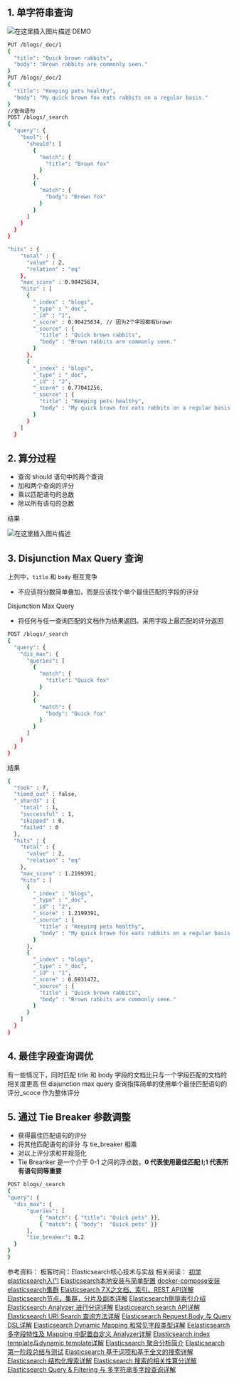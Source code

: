 
## 1. 单字符串查询
![在这里插入图片描述](https://img-blog.csdnimg.cn/20201118152837989.png?x-oss-process=image/watermark,type_ZmFuZ3poZW5naGVpdGk,shadow_10,text_aHR0cHM6Ly9ibG9nLmNzZG4ubmV0L3hpeGloYWhhbGVsZWhlaGU=,size_16,color_FFFFFF,t_70#pic_center)
DEMO

```bash
PUT /blogs/_doc/1
{
  "title": "Quick brown rabbits",
  "body": "Brown rabbits are commonly seen."
}
PUT /blogs/_doc/2
{
  "title": "Keeping pets healthy",
  "body": "My quick brown fox eats rabbits on a regular basis."
}
//查询语句
POST /blogs/_search
{
  "query": {
    "bool": {
      "should": [
        {
          "match": {
            "title": "Brown fox"
          }
        },
        {
          "match": {
            "body": "Brown fox"
          }
        }
      ]
    }
  }
}
```

```bash
"hits" : {
    "total" : {
      "value" : 2,
      "relation" : "eq"
    },
    "max_score" : 0.90425634,
    "hits" : [
      {
        "_index" : "blogs",
        "_type" : "_doc",
        "_id" : "1",
        "_score" : 0.90425634, // 因为2个字段都有brown
        "_source" : {
          "title" : "Quick brown rabbits",
          "body" : "Brown rabbits are commonly seen."
        }
      },
      {
        "_index" : "blogs",
        "_type" : "_doc",
        "_id" : "2",
        "_score" : 0.77041256,
        "_source" : {
          "title" : "Keeping pets healthy",
          "body" : "My quick brown fox eats rabbits on a regular basis."
        }
      }
    ]
  }
```
## 2. 算分过程

 - 查询 should 语句中的两个查询
 - 加和两个查询的评分
 - 乘以匹配语句的总数
 - 除以所有语句的总数

结果


![在这里插入图片描述](https://img-blog.csdnimg.cn/20201118154710116.png?x-oss-process=image/watermark,type_ZmFuZ3poZW5naGVpdGk,shadow_10,text_aHR0cHM6Ly9ibG9nLmNzZG4ubmV0L3hpeGloYWhhbGVsZWhlaGU=,size_16,color_FFFFFF,t_70#pic_center)
## 3. Disjunction Max Query 查询
上列中，`title` 和 `body` 相互竞争

 - 不应该将分数简单叠加，而是应该找个单个最佳匹配的字段的评分

Disjunction Max Query

 - 将任何与任一查询匹配的文档作为结果返回。采用字段上最匹配的评分返回

```bash
POST /blogs/_search
{
  "query": {
    "dis_max": {
      "queries": [
        {
          "match": {
            "title": "Quick fox"
          }
        },
        {
          "match": {
            "body": "Quick fox"
          }
        }
      ]
    }
  }
}
```
结果

```bash
{
  "took" : 7,
  "timed_out" : false,
  "_shards" : {
    "total" : 1,
    "successful" : 1,
    "skipped" : 0,
    "failed" : 0
  },
  "hits" : {
    "total" : {
      "value" : 2,
      "relation" : "eq"
    },
    "max_score" : 1.2199391,
    "hits" : [
      {
        "_index" : "blogs",
        "_type" : "_doc",
        "_id" : "2",
        "_score" : 1.2199391,
        "_source" : {
          "title" : "Keeping pets healthy",
          "body" : "My quick brown fox eats rabbits on a regular basis."
        }
      },
      {
        "_index" : "blogs",
        "_type" : "_doc",
        "_id" : "1",
        "_score" : 0.6931472,
        "_source" : {
          "title" : "Quick brown rabbits",
          "body" : "Brown rabbits are commonly seen."
        }
      }
    ]
  }
}
```
## 4. 最佳字段查询调优
有一些情况下，同时匹配 title 和 body 字段的文档比只与一个字段匹配的文档的相关度更高
但 disjunction max query 查询指挥简单的使用单个最佳匹配语句的评分_scoce 作为整体评分

## 5. 通过 Tie Breaker 参数调整

 - 获得最佳匹配语句的评分
 - 将其他匹配语句的评分 与 tie_breaker 相乘
 - 对以上评分求和并规范化
 - Tie Breanker 是一个介于 0-1 之间的浮点数。**0 代表使用最佳匹配 l;1 代表所有语句同等重要**

```bash
POST blogs/_search
{
"query": {
  "dis_max": {
      "queries": [
          { "match": { "title": "Quick pets" }},
          { "match": { "body":  "Quick pets" }}
      ],
      "tie_breaker": 0.2
  }
}
}
```
参考资料：
极客时间：Elasticsearch核心技术与实战
相关阅读：
[初学elasticsearch入门](https://blog.csdn.net/xixihahalelehehe/article/details/109380768)
[Elasticsearch本地安装与简单配置](https://blog.csdn.net/xixihahalelehehe/article/details/109385145)
[docker-compose安装elasticsearch集群](https://blog.csdn.net/xixihahalelehehe/article/details/109389780)
[Elasticsearch 7.X之文档、索引、REST API详解](https://blog.csdn.net/xixihahalelehehe/article/details/109406518)
[Elasticsearch节点，集群，分片及副本详解](https://blog.csdn.net/xixihahalelehehe/article/details/109406875)
[Elasticsearch倒排索引介绍](https://blog.csdn.net/xixihahalelehehe/article/details/109440345)
[Elasticsearch Analyzer 进行分词详解](https://blog.csdn.net/xixihahalelehehe/article/details/109447777)
[Elasticsearch search API详解](https://blog.csdn.net/xixihahalelehehe/article/details/109449425)
[Elasticsearch URI Search 查询方法详解](https://blog.csdn.net/xixihahalelehehe/article/details/109453253)
[Elasticsearch Request Body 与 Query DSL详解](https://blog.csdn.net/xixihahalelehehe/article/details/109458983)
[Elasticsearch Dynamic Mapping 和常见字段类型详解](https://blog.csdn.net/xixihahalelehehe/article/details/109463294)
[Eelasticsearch 多字段特性及 Mapping 中配置自定义 Analyzer详解](https://blog.csdn.net/xixihahalelehehe/article/details/109476672)
[Elasticsearch index template与dynamic template详解](https://blog.csdn.net/xixihahalelehehe/article/details/109595303)
[Elasticsearch 聚合分析简介](https://blog.csdn.net/xixihahalelehehe/article/details/109625376)
[Elasticsearch 第一阶段总结与测试](https://blog.csdn.net/xixihahalelehehe/article/details/109626903)
[Elasticsearch 基于词项和基于全文的搜索详解](https://blog.csdn.net/xixihahalelehehe/article/details/109669976)
[Elasticsearch 结构化搜索详解](https://blog.csdn.net/xixihahalelehehe/article/details/109674952)
[Elasticsearch 搜索的相关性算分详解](https://blog.csdn.net/xixihahalelehehe/article/details/109720759)
[Elasticsearch Query & Filtering 与 多字符串多字段查询详解](https://blog.csdn.net/xixihahalelehehe/article/details/109773574)
